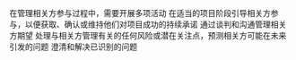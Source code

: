 在管理相关方参与过程中，需要开展多项活动
在适当的项目阶段引导相关方参与，以便获取、确认或维持他们对项目成功的持续承诺
通过谈判和沟通管理相关方期望
处理与相关方管理有关的任何风险或潜在关注点，预测相关方可能在未来引发的问题
澄清和解决已识别的问题